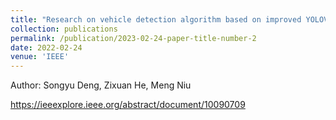 ```yaml
---
title: "Research on vehicle detection algorithm based on improved YOLOV5"
collection: publications
permalink: /publication/2023-02-24-paper-title-number-2
date: 2022-02-24
venue: 'IEEE'
---
```

Author: Songyu Deng, Zixuan He, Meng Niu

https://ieeexplore.ieee.org/abstract/document/10090709


